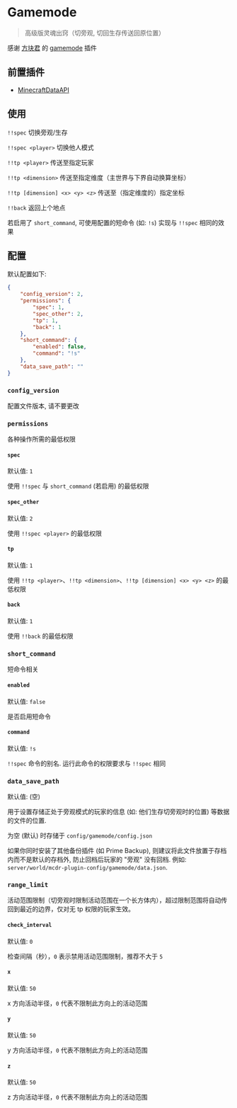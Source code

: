# Gamemode

> 高级版灵魂出窍（切旁观, 切回生存传送回原位置）

感谢 [方块君](https://github.com/Squaregentleman) 的 [gamemode](https://github.com/Squaregentleman/MCDR-plugins) 插件

## 前置插件

- [MinecraftDataAPI](https://github.com/MCDReforged/MinecraftDataAPI)

## 使用

`!!spec` 切换旁观/生存

`!!spec <player>` 切换他人模式

`!!tp <player>` 传送至指定玩家

`!!tp <dimension>` 传送至指定维度（主世界与下界自动换算坐标）

`!!tp [dimension] <x> <y> <z>` 传送至（指定维度的）指定坐标

`!!back` 返回上个地点

若启用了 `short_command`, 可使用配置的短命令 (如: `!s`) 实现与 `!!spec` 相同的效果

## 配置

默认配置如下:

```json
{
    "config_version": 2,
    "permissions": {
        "spec": 1,
        "spec_other": 2,
        "tp": 1,
        "back": 1
    },
    "short_command": {
        "enabled": false,
        "command": "!s"
    },
    "data_save_path": ""
}
```

### `config_version`

配置文件版本, 请不要更改

### `permissions`

各种操作所需的最低权限

#### `spec`

默认值: `1`

使用 `!!spec` 与 `short_command` (若启用) 的最低权限

#### `spec_other`

默认值: `2`

使用 `!!spec <player>` 的最低权限

#### `tp`

默认值: `1`

使用 `!!tp <player>`、`!!tp <dimension>`、`!!tp [dimension] <x> <y> <z>` 的最低权限

#### `back`

默认值: `1`

使用 `!!back` 的最低权限

### `short_command`

短命令相关

#### `enabled`

默认值: `false`

是否启用短命令

#### `command`

默认值: `!s`

`!!spec` 命令的别名. 运行此命令的权限要求与 `!!spec` 相同

### `data_save_path`

默认值: (空)

用于设置存储正处于旁观模式的玩家的信息 (如: 他们生存切旁观时的位置) 等数据的文件的位置.

为空 (默认) 时存储于 `config/gamemode/config.json`

如果你同时安装了其他备份插件 (如 Prime Backup), 则建议将此文件放置于存档内而不是默认的存档外, 防止回档后玩家的 "旁观" 没有回档. 例如: `server/world/mcdr-plugin-config/gamemode/data.json`.

### `range_limit`

活动范围限制（切旁观时限制活动范围在一个长方体内），超过限制范围将自动传回到最近的边界，仅对无 tp 权限的玩家生效。

#### `check_interval`

默认值: `0`

检查间隔（秒），`0` 表示禁用活动范围限制，推荐不大于 `5`

#### `x`

默认值: `50`

x 方向活动半径，`0` 代表不限制此方向上的活动范围

#### `y`

默认值: `50`

y 方向活动半径，`0` 代表不限制此方向上的活动范围

#### `z`

默认值: `50`

z 方向活动半径，`0` 代表不限制此方向上的活动范围
